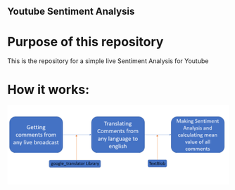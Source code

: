 ## Youtube Sentiment Analysis

 
# Purpose of this repository
This is the repository for a simple live Sentiment Analysis for Youtube

# How it works:

![](al.png)

